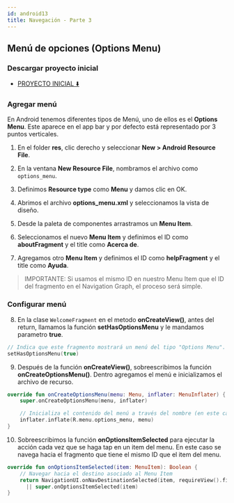 ```yaml
---
id: android13
title: Navegación - Parte 3
---
```


## Menú de opciones (Options Menu)

### Descargar proyecto inicial

* [PROYECTO INICIAL ⬇️](./assets/NavigationInFragments_Part3_Starter.zip)

### Agregar menú

En Android tenemos diferentes tipos de Menú, uno de ellos es el **Options Menu**. Este aparece en el app bar y por defecto está representado por 3 puntos verticales.

1. En el folder **res**, clic derecho y seleccionar **New > Android Resource File**.

2. En la ventana **New Resource File**, nombramos el archivo como `options_menu`.

3. Definimos **Resource type** como **Menu** y damos clic en OK.

4. Abrimos el archivo **options_menu.xml** y seleccionamos la vista de diseño.

5. Desde la paleta de componentes arrastramos un **Menu Item**.

6. Seleccionamos el nuevo **Menu Item** y definimos el ID como **aboutFragment** y el title como **Acerca de**.

7. Agregamos otro **Menu Item** y definimos el ID como **helpFragment** y el title como **Ayuda**.

> IMPORTANTE: Si usamos el mismo ID en nuestro Menu Item que el ID del fragmento en el Navigation Graph, el proceso será simple.

### Configurar menú

8. En la clase `WelcomeFragment` en el metodo **onCreateView()**, antes del return, llamamos la función **setHasOptionsMenu** y le mandamos parametro **true**.

```kotlin
// Indica que este fragmento mostrará un menú del tipo "Options Menu".
setHasOptionsMenu(true)
```

9. Después de la función **onCreateView()**, sobreescribimos la función **onCreateOptionsMenu()**. Dentro agregamos el menú e inicializamos el archivo de recurso.

```kotlin
override fun onCreateOptionsMenu(menu: Menu, inflater: MenuInflater) {
    super.onCreateOptionsMenu(menu, inflater)

    // Inicializa el contenido del menú a través del nombre (en este caso se llama "options_menu")
    inflater.inflate(R.menu.options_menu, menu)
}
```

10. Sobreescribimos la función **onOptionsItemSelected** para ejecutar la acción cada vez que se haga tap en un item del menu. En este caso se navega hacia el fragmento que tiene el mismo ID que el item del menu.

```kotlin
override fun onOptionsItemSelected(item: MenuItem): Boolean {
    // Navegar hacia el destino asociado al Menu Item
    return NavigationUI.onNavDestinationSelected(item, requireView().findNavController())
      || super.onOptionsItemSelected(item)
}
```

